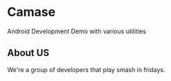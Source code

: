 # Camase
Android Development Demo with various utilities

## About US
We're a group of developers that play smash in fridays.